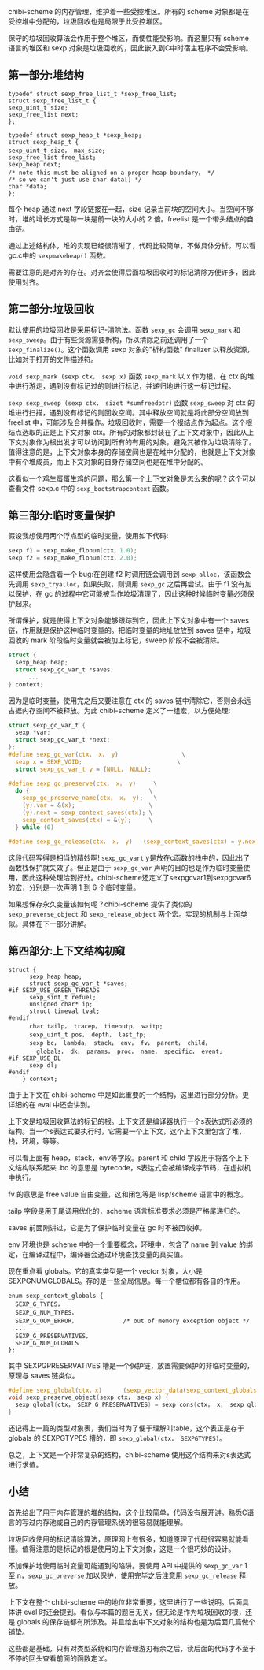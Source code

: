 chibi-scheme 的内存管理，维护着一些受控堆区。所有的 scheme 对象都是在受控堆中分配的，垃圾回收也是局限于此受控堆区。

保守的垃圾回收算法会作用于整个堆区，而使性能受影响。而这里只有 scheme 语言的堆区和 sexp 对象是垃圾回收的，因此嵌入到C中时宿主程序不会受影响。

## 第一部分:堆结构

```
typedef struct sexp_free_list_t *sexp_free_list;
struct sexp_free_list_t {
sexp_uint_t size;
sexp_free_list next;
};

typedef struct sexp_heap_t *sexp_heap;
struct sexp_heap_t {
sexp_uint_t size， max_size;
sexp_free_list free_list;
sexp_heap next;
/* note this must be aligned on a proper heap boundary， */
/* so we can't just use char data[] */
char *data;
};
```

每个 heap 通过 next 字段链接在一起，size 记录当前块的空间大小。当空间不够时，堆的增长方式是每一块是前一块的大小的 2 倍。freelist 是一个带头结点的自由链。

通过上述结构体，堆的实现已经很清晰了，代码比较简单，不做具体分析。可以看gc.c中的 `sexpmakeheap()` 函数。

需要注意的是对齐的存在。对齐会使得后面垃圾回收时的标记清除方便许多，因此使用对齐。

## 第二部分:垃圾回收

默认使用的垃圾回收是采用标记-清除法。函数 `sexp_gc` 会调用 `sexp_mark` 和 `sexp_sweep`。由于有些资源需要析构，所以清除之前还调用了一个 `sexp_finalize()`。这个函数调用 sexp 对象的"析构函数" finalizer 以释放资源，比如对于打开的文件描述符。

`void sexp_mark (sexp ctx， sexp x)` 函数 `sexp_mark` 以 x 作为根，在 ctx 的堆中进行游走，遇到没有标记过的则进行标记，并递归地进行这一标记过程。

`sexp sexp_sweep (sexp ctx， sizet *sumfreedptr)` 函数 `sexp_sweep` 对 ctx 的堆进行扫描，遇到没有标记的则回收空间。其中释放空间就是将此部分空间放到 freelist 中，可能涉及合并操作。垃圾回收时，需要一个根结点作为起点。这个根结点选取的正是上下文对象 ctx。所有的对象都封装在了上下文对象中，因此从上下文对象作为根出发才可以访问到所有的有用的对象，避免其被作为垃圾清除了。值得注意的是，上下文对象本身的存储空间也是在堆中分配的，也就是上下文对象中有个堆成员，而上下文对象的自身存储空间也是在堆中分配的。

这看似一个鸡生蛋蛋生鸡的问题，那么第一个上下文对象是怎么来的呢？这个可以查看文件 sexp.c 中的 `sexp_bootstrapcontext` 函数。

## 第三部分:临时变量保护

假设我想使用两个浮点型的临时变量，使用如下代码:

```C
sexp f1 = sexp_make_flonum(ctx，1.0);
sexp f2 = sexp_make_flonum(ctx，2.0);
```

这样使用会隐含着一个 bug:在创建 f2 时调用链会调用到 `sexp_alloc`，该函数会先调用 `sexp_tryalloc`，如果失败，则调用 `sexp_gc` 之后再尝试。由于 f1 没有加以保护，在 gc 的过程中它可能被当作垃圾清理了，因此这种时候临时变量必须保护起来。

所谓保护，就是使得上下文对象能够跟踪到它，因此上下文对象中有一个 saves 链，作用就是保护这种临时变量的。把临时变量的地址放放到 saves 链中，垃圾回收的 mark 阶段临时变量就会被加上标记，sweep 阶段不会被清除。

```C
struct {
  sexp_heap heap;
  struct sexp_gc_var_t *saves;
　    ...
} context;
```

因为是临时变量，使用完之后又要注意在 ctx 的 saves 链中清除它，否则会永远占据内存空间不被释放。为此 chibi-scheme 定义了一组宏，以方便处理:

```C
struct sexp_gc_var_t {
  sexp *var;
  struct sexp_gc_var_t *next;
};
#define sexp_gc_var(ctx， x， y)                  \
  sexp x = SEXP_VOID;                           \
  struct sexp_gc_var_t y = {NULL， NULL};

#define sexp_gc_preserve(ctx， x， y)     \
  do {                                  \
    sexp_gc_preserve_name(ctx， x， y);   \
    (y).var = &(x);                     \
    (y).next = sexp_context_saves(ctx); \
    sexp_context_saves(ctx) = &(y);     \
  } while (0)

#define sexp_gc_release(ctx， x， y)   (sexp_context_saves(ctx) = y.next)
```

这段代码写得是相当的精妙啊! `sexp_gc_vart` y是放在c函数的栈中的，因此出了函数栈保护就失效了。但正是由于 `sexp_gc_var` 声明的目的也是作为临时变量使用，因此这种处理洽到好处。chibi-scheme还定义了sexpgcvar1到sexpgcvar6的宏，分别是一次声明 1 到 6 个临时变量。

如果想保存永久变量该如何呢？chibi-scheme 提供了类似的 `sexp_preverse_object` 和 `sexp_release_object` 两个宏。实现的机制与上面类似。具体在下一部分讲解。

## 第四部分:上下文结构初窥

```
struct {
      sexp_heap heap;
      struct sexp_gc_var_t *saves;
#if SEXP_USE_GREEN_THREADS
      sexp_sint_t refuel;
      unsigned char* ip;
      struct timeval tval;
#endif
      char tailp， tracep， timeoutp， waitp;
      sexp_uint_t pos， depth， last_fp;
      sexp bc， lambda， stack， env， fv， parent， child，
        globals， dk， params， proc， name， specific， event;
#if SEXP_USE_DL
      sexp dl;
#endif
    } context;
```

由于上下文在 chibi-scheme 中是如此重要的一个结构，这里进行部分分析。更详细的在 eval 中还会讲到。

上下文是垃圾回收算法的标记的根。上下文还是编译器执行一个s表达式所必须的结构。当一个s表达式要执行时，它需要一个上下文，这个上下文里包含了堆，栈，环境，等等。

可以看上面有 heap，stack，env等字段。parent 和 child 字段用于将各个上下文结构联系起来 .bc 的意思是 bytecode，s表达式会被编译成字节码，在虚拟机中执行。

fv 的意思是 free value 自由变量，这和闭包等是 lisp/scheme 语言中的概念。

tailp 字段是用于尾调用优化的，scheme 语言标准要求必须是严格尾递归的。

saves 前面刚讲过，它是为了保护临时变量在 gc 时不被回收掉。

env 环境也是 scheme 中的一个重要概念，环境中，包含了 name 到 value 的绑定，在编译过程中，编译器会通过环境查找变量的真实值。

现在重点看 globals。它的真实类型是一个 vector 对象，大小是 SEXPGNUMGLOBALS。存的是一些全局信息。每一个槽位都有各自的作用。

```
enum sexp_context_globals {
  SEXP_G_TYPES，
  SEXP_G_NUM_TYPES，
  SEXP_G_OOM_ERROR，             /* out of memory exception object */
  ...
  SEXP_G_PRESERVATIVES，
  SEXP_G_NUM_GLOBALS
};
```

其中 SEXPGPRESERVATIVES 槽是一个保护链，放置需要保护的非临时变量的，原理与 saves 链类似。

```C
#define sexp_global(ctx，x)      (sexp_vector_data(sexp_context_globals(ctx))[x])
void sexp_preserve_object(sexp ctx， sexp x) {
  sexp_global(ctx， SEXP_G_PRESERVATIVES) = sexp_cons(ctx， x， sexp_global(ctx， SEXP_G_PRESERVATIVES));
}
```

还记得上一篇的类型对象表，我们当时为了便于理解叫table，这个表正是存于 globals 的 SEXPGTYPES 槽的，即 `sexp_global(ctx， SEXPGTYPES)`。

总之，上下文是一个非常复杂的结构，chibi-scheme 使用这个结构来对s表达式进行求值。

## 小结

首先给出了用于内存管理的堆的结构，这个比较简单，代码没有展开讲。熟悉C语言的写过内存池或自己的内存管理系统的很容易就能理解。

垃圾回收使用的标记清除算法，原理网上有很多，知道原理了代码很容易就能看懂。值得注意的是标记的根是使用的上下文对象，这是一个很巧妙的设计。

不加保护地使用临时变量可能遇到的陷阱。要使用 API 中提供的 `sexp_gc_var` 1 至 n，`sexp_gc_preverse` 加以保护，使用完毕之后注意用 `sexp_gc_release` 释放。

上下文在整个 chibi-scheme 中的地位非常重要，这里进行了一些说明。后面具体讲 eval 时还会提到。看似与本篇的题目无关，但无论是作为垃圾回收的根，还是 globals 的保存链都有所涉及。并且给出中下文对象的结构也是为后面几篇做个铺垫。

这些都是基础，只有对类型系统和内存管理游刃有余之后，读后面的代码才不至于不停的回头查看前面的函数定义。
